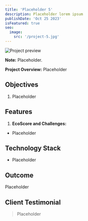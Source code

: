 ```yaml
---
title: 'Placeholder 5'
description: Placeholder lorem ipsum
publishDate: 'Oct 25 2023'
isFeatured: true
seo:
  image:
    src: '/project-5.jpg'
---
```


![Project preview](/project-1.jpg)

**Note:** Placeholder.

**Project Overview:**
Placeholder

## Objectives

1. Placeholder

## Features

1. **EcoScore and Challenges:**

- Placeholder

## Technology Stack

- Placeholder

## Outcome

Placeholder

## Client Testimonial

> Placeholder
